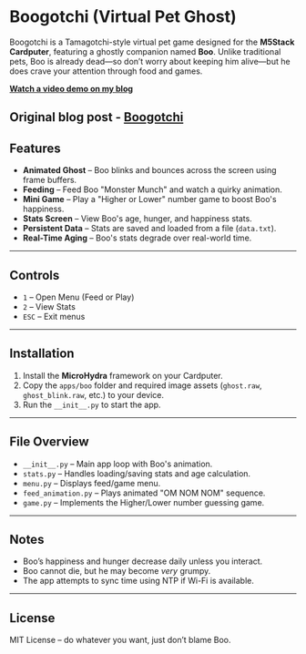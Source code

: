 # Boogotchi (Virtual Pet Ghost)

Boogotchi is a Tamagotchi-style virtual pet game designed for the **M5Stack Cardputer**, featuring a ghostly companion named **Boo**. Unlike traditional pets, Boo is already dead—so don’t worry about keeping him alive—but he does crave your attention through food and games.

 **[Watch a video demo on my blog](https://randomboo.com/blog/31-august-2024/)**

Original blog post - [Boogotchi](https://randomboo.com/project/boogotchi/)
---

## Features

- **Animated Ghost** – Boo blinks and bounces across the screen using frame buffers.
- **Feeding** – Feed Boo "Monster Munch" and watch a quirky animation.
- **Mini Game** – Play a "Higher or Lower" number game to boost Boo's happiness.
- **Stats Screen** – View Boo's age, hunger, and happiness stats.
- **Persistent Data** – Stats are saved and loaded from a file (`data.txt`).
- **Real-Time Aging** – Boo's stats degrade over real-world time.

---

## Controls

- `1` – Open Menu (Feed or Play)
- `2` – View Stats
- `ESC` – Exit menus

---

## Installation

1. Install the **MicroHydra** framework on your Cardputer.
2. Copy the `apps/boo` folder and required image assets (`ghost.raw`, `ghost_blink.raw`, etc.) to your device.
3. Run the `__init__.py` to start the app.

---

## File Overview

- `__init__.py` – Main app loop with Boo's animation.
- `stats.py` – Handles loading/saving stats and age calculation.
- `menu.py` – Displays feed/game menu.
- `feed_animation.py` – Plays animated "OM NOM NOM" sequence.
- `game.py` – Implements the Higher/Lower number guessing game.

---

## Notes

- Boo’s happiness and hunger decrease daily unless you interact.
- Boo cannot die, but he may become *very* grumpy.
- The app attempts to sync time using NTP if Wi-Fi is available.

---

## License

MIT License – do whatever you want, just don’t blame Boo.
